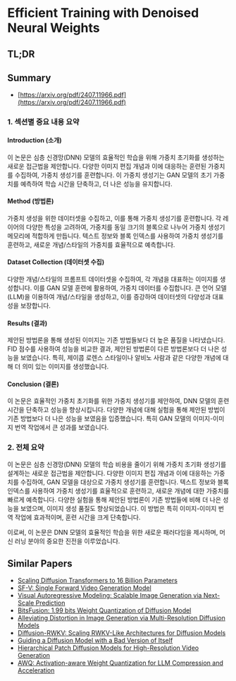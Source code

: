 # Efficient Training with Denoised Neural Weights
## TL;DR
## Summary
- [https://arxiv.org/pdf/2407.11966.pdf](https://arxiv.org/pdf/2407.11966.pdf)

### 1. 섹션별 중요 내용 요약

#### Introduction (소개)
이 논문은 심층 신경망(DNN) 모델의 효율적인 학습을 위해 가중치 초기화를 생성하는 새로운 접근법을 제안합니다. 다양한 이미지 편집 개념과 이에 대응하는 훈련된 가중치를 수집하여, 가중치 생성기를 훈련합니다. 이 가중치 생성기는 GAN 모델의 초기 가중치를 예측하여 학습 시간을 단축하고, 더 나은 성능을 유지합니다.

#### Method (방법론)
가중치 생성을 위한 데이터셋을 수집하고, 이를 통해 가중치 생성기를 훈련합니다. 각 레이어의 다양한 특성을 고려하여, 가중치를 동일 크기의 블록으로 나누어 가중치 생성기 메모리에 적합하게 만듭니다. 텍스트 정보와 블록 인덱스를 사용하여 가중치 생성기를 훈련하고, 새로운 개념/스타일의 가중치를 효율적으로 예측합니다.

#### Dataset Collection (데이터셋 수집)
다양한 개념/스타일의 프롬프트 데이터셋을 수집하여, 각 개념을 대표하는 이미지를 생성합니다. 이를 GAN 모델 훈련에 활용하여, 가중치 데이터를 수집합니다. 큰 언어 모델(LLM)을 이용하여 개념/스타일을 생성하고, 이를 증강하여 데이터셋의 다양성과 대표성을 보장합니다.

#### Results (결과)
제안된 방법론을 통해 생성된 이미지는 기존 방법들보다 더 높은 품질을 나타냈습니다. FID 점수를 사용하여 성능을 비교한 결과, 제안된 방법론이 다른 방법론보다 더 나은 성능을 보였습니다. 특히, 제이콥 로렌스 스타일이나 알비노 사람과 같은 다양한 개념에 대해 더 의미 있는 이미지를 생성했습니다.

#### Conclusion (결론)
이 논문은 효율적인 가중치 초기화를 위한 가중치 생성기를 제안하여, DNN 모델의 훈련 시간을 단축하고 성능을 향상시킵니다. 다양한 개념에 대해 실험을 통해 제안된 방법이 기존 방법보다 더 나은 성능을 보였음을 입증했습니다. 특히 GAN 모델의 이미지-이미지 번역 작업에서 큰 성과를 보였습니다.

### 2. 전체 요약

이 논문은 심층 신경망(DNN) 모델의 학습 비용을 줄이기 위해 가중치 초기화 생성기를 설계하는 새로운 접근법을 제안합니다. 다양한 이미지 편집 개념과 이에 대응하는 가중치를 수집하여, GAN 모델을 대상으로 가중치 생성기를 훈련합니다. 텍스트 정보와 블록 인덱스를 사용하여 가중치 생성기를 효율적으로 훈련하고, 새로운 개념에 대한 가중치를 빠르게 예측합니다. 다양한 실험을 통해 제안된 방법론이 기존 방법들에 비해 더 나은 성능을 보였으며, 이미지 생성 품질도 향상되었습니다. 이 방법은 특히 이미지-이미지 번역 작업에 효과적이며, 훈련 시간을 크게 단축합니다.

이로써, 이 논문은 DNN 모델의 효율적인 학습을 위한 새로운 패러다임을 제시하며, 머신 러닝 분야의 중요한 진전을 이루었습니다.

## Similar Papers
- [Scaling Diffusion Transformers to 16 Billion Parameters](2407.11633.md)
- [SF-V: Single Forward Video Generation Model](2406.04324.md)
- [Visual Autoregressive Modeling: Scalable Image Generation via Next-Scale Prediction](2404.02905.md)
- [BitsFusion: 1.99 bits Weight Quantization of Diffusion Model](2406.04333.md)
- [Alleviating Distortion in Image Generation via Multi-Resolution Diffusion Models](2406.09416.md)
- [Diffusion-RWKV: Scaling RWKV-Like Architectures for Diffusion Models](2404.04478.md)
- [Guiding a Diffusion Model with a Bad Version of Itself](2406.02507.md)
- [Hierarchical Patch Diffusion Models for High-Resolution Video Generation](2406.07792.md)
- [AWQ: Activation-aware Weight Quantization for LLM Compression and Acceleration](2306.00978.md)

